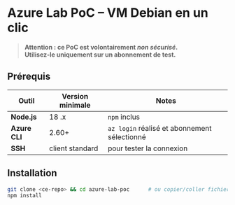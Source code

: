 # Azure Lab PoC – VM Debian en un clic

> **Attention : ce PoC est volontairement *non sécurisé*.  
> Utilisez-le uniquement sur un abonnement de test.**

## Prérequis

| Outil | Version minimale | Notes |
|-------|------------------|-------|
| **Node.js** | 18 .x | `npm` inclus |
| **Azure CLI** | 2.60+ | `az login` réalisé et abonnement sélectionné |
| **SSH** | client standard | pour tester la connexion |

## Installation

```bash
git clone <ce-repo> && cd azure-lab-poc      # ou copier/coller fichiers
npm install
